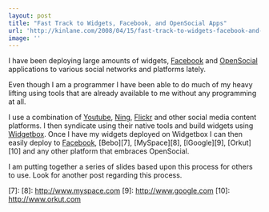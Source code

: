 ```yaml
---
layout: post
title: "Fast Track to Widgets, Facebook, and OpenSocial Apps"
url: 'http://kinlane.com/2008/04/15/fast-track-to-widgets-facebook-and-opensocial-apps/'
image: ''
---
```


I have been deploying large amounts of widgets, [Facebook][1] and [OpenSocial][2] applications to various social networks and platforms lately.

Even though I am a programmer I have been able to do much of my heavy lifting using tools that are already available to me without any programming at all.

I use a combination of [Youtube][3], [Ning][4], [Flickr][5] and other social media content platforms. I then syndicate using their native tools and build widgets using [Widgetbox][6]. Once I have my widgets deployed on Widgetbox I can then easily deploy to [Facebook][1], [Bebo][7], [MySpace][8], [IGoogle][9], [Orkut][10] and any other platform that embraces OpenSocial.

I am putting together a series of slides based upon this process for others to use. Look for another post regarding this process.

   [1]: http://www.facebook.com
   [2]: http://code.google.com/apis/opensocial/
   [3]: http://www.youtube.com
   [4]: http://www.ning.com
   [5]: http://www.flickr.com
   [6]: http://www.widgetbox.com
   [7]:
   [8]: http://www.myspace.com
   [9]: http://www.google.com
   [10]: http://www.orkut.com
